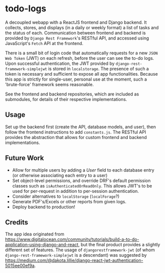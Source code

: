 # todo-logs
A decoupled webapp with a ReactJS frontend and Django backend. It collects, stores, and displays (in a daily or weekly format) a list of tasks and the status of each. Communication between frontend and backend is provided by ``Django Rest Framework``'s RESTful API, and accessed using JavaScript's ``Fetch`` API at the frontend.

There is a small bit of login code that automatically requests for a new ``JSON Web Token`` (JWT) on each refresh, before the user can see the to-do logs. Upon successful authentication, the JWT provided by ``django-rest-framework-simplejwt`` is stored in ``localstorage``. The presence of such a token is necessary and sufficient to expose all app functionalities. Because this app is strictly for single-user, personal use at the moment, such a 'brute-force' framework seems reasonable.  

See the frontend and backend repositories, which are included as submodules, for details of their respective implementations.

## Usage
Set up the backend first (create the API, database models, and user), then follow the frontend instructions to add ``constants.js``. The RESTful API provides the abstraction that allows for custom frontend and backend implementations.

## Future Work
* Allow for multiple users by adding a <i>User</i> field to each database entry (or otherwise associating each entry to a user) 
* Set object-level permissions, and override DRF's default permission classes such as ``isAuthenticatedOrReadOnly``. This allows JWT's to be used for per-request in addition to per-session authentication.
* Consider alternatives to ``localStorage`` (``localForage``?)
* Generate PDF's/Excels or other reports from given logs.
* Deploy backend to production!

## Credits
The app idea originated from <https://www.digitalocean.com/community/tutorials/build-a-to-do-application-using-django-and-react>, but the final product provides a slightly different set of features. The usage of ``djangorestframework-jwt`` (of whom ``django-rest-framework-simplejwt`` is a descendant) was suggested by <https://medium.com/@dakota.lillie/django-react-jwt-authentication-5015ee00ef9a>.
